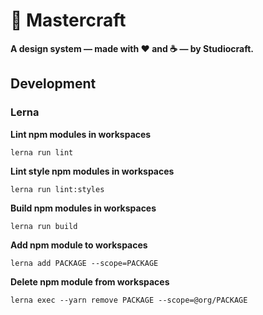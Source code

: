 # 🧪 Mastercraft

**A design system — made with ❤️ and ☕️ — by Studiocraft.**

## Development

### Lerna

**Lint npm modules in workspaces**

`lerna run lint`

**Lint style npm modules in workspaces**

`lerna run lint:styles`

**Build npm modules in workspaces**

`lerna run build`

**Add npm module to workspaces**

`lerna add PACKAGE --scope=PACKAGE`

**Delete npm module from workspaces**

`lerna exec --yarn remove PACKAGE --scope=@org/PACKAGE`
